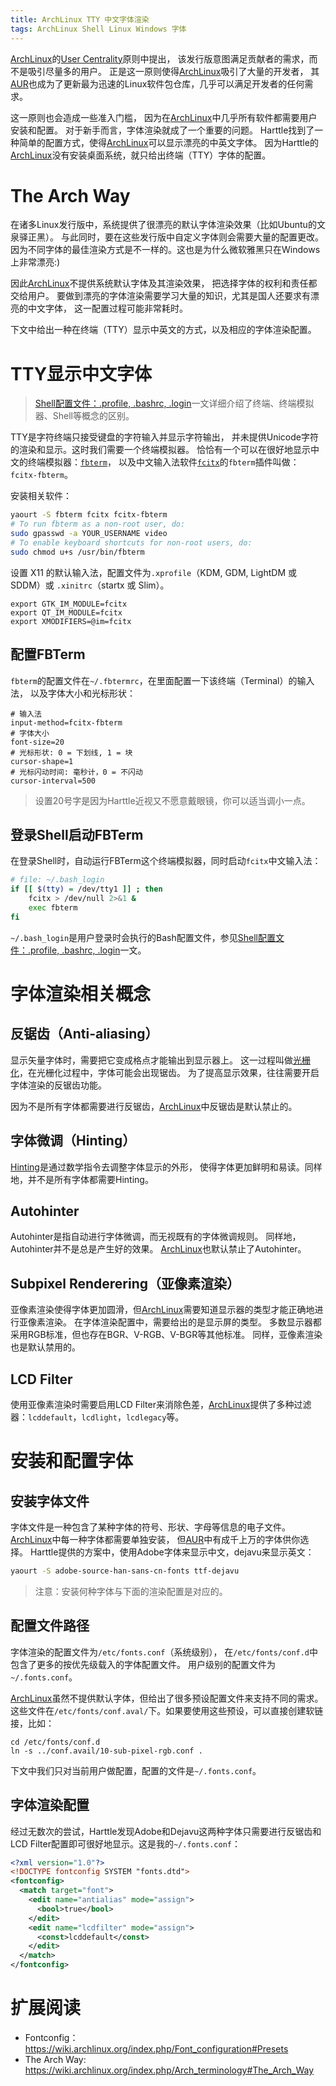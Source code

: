 ```yaml
---
title: ArchLinux TTY 中文字体渲染
tags: ArchLinux Shell Linux Windows 字体
---
```


[ArchLinux][arch]的[User Centrality][arch-way]原则中提出，
该发行版意图满足贡献者的需求，而不是吸引尽量多的用户。
正是这一原则使得[ArchLinux][arch]吸引了大量的开发者，
其[AUR][aur]也成为了更新最为迅速的Linux软件包仓库，几乎可以满足开发者的任何需求。

这一原则也会造成一些准入门槛，
因为在[ArchLinux][arch]中几乎所有软件都需要用户安装和配置。
对于新手而言，字体渲染就成了一个重要的问题。
Harttle找到了一种简单的配置方式，使得[ArchLinux][arch]可以显示漂亮的中英文字体。
因为Harttle的[ArchLinux][arch]没有安装桌面系统，就只给出终端（TTY）字体的配置。

<!--more-->

# The Arch Way

在诸多Linux发行版中，系统提供了很漂亮的默认字体渲染效果（比如Ubuntu的文泉驿正黑）。
与此同时，要在这些发行版中自定义字体则会需要大量的配置更改。
因为不同字体的最佳渲染方式是不一样的。这也是为什么微软雅黑只在Windows上非常漂亮:)

因此[ArchLinux][arch]不提供系统默认字体及其渲染效果，
把选择字体的权利和责任都交给用户。
要做到漂亮的字体渲染需要学习大量的知识，尤其是国人还要求有漂亮的中文字体，
这一配置过程可能非常耗时。

下文中给出一种在终端（TTY）显示中英文的方式，以及相应的字体渲染配置。

# TTY显示中文字体

> [Shell配置文件：.profile, .bashrc, .login][shell-config]一文详细介绍了终端、终端模拟器、Shell等概念的区别。

TTY是字符终端只接受键盘的字符输入并显示字符输出，
并未提供Unicode字符的渲染和显示。这时我们需要一个终端模拟器。
恰恰有一个可以在很好地显示中文的终端模拟器：[`fbterm`][fbterm]，
以及中文输入法软件[`fcitx`][fcitx]的`fbterm`插件叫做：`fcitx-fbterm`。

安装相关软件：

```bash
yaourt -S fbterm fcitx fcitx-fbterm
# To run fbterm as a non-root user, do:
sudo gpasswd -a YOUR_USERNAME video
# To enable keyboard shortcuts for non-root users, do:
sudo chmod u+s /usr/bin/fbterm
```

设置 X11 的默认输入法，配置文件为`.xprofile`（KDM, GDM, LightDM 或 SDDM）或
`.xinitrc`（startx 或 Slim）。

```
export GTK_IM_MODULE=fcitx
export QT_IM_MODULE=fcitx
export XMODIFIERS=@im=fcitx
```

## 配置FBTerm

`fbterm`的配置文件在`~/.fbtermrc`，在里面配置一下该终端（Terminal）的输入法，
以及字体大小和光标形状：

```
# 输入法
input-method=fcitx-fbterm
# 字体大小
font-size=20
# 光标形状: 0 = 下划线, 1 = 块
cursor-shape=1
# 光标闪动时间: 毫秒计，0 = 不闪动
cursor-interval=500
```

> 设置20号字是因为Harttle近视又不愿意戴眼镜，你可以适当调小一点。

## 登录Shell启动FBTerm

在登录Shell时，自动运行FBTerm这个终端模拟器，同时启动`fcitx`中文输入法：

```bash
# file: ~/.bash_login
if [[ $(tty) = /dev/tty1 ]] ; then
    fcitx > /dev/null 2>&1 &
    exec fbterm 
fi
```

`~/.bash_login`是用户登录时会执行的Bash配置文件，参见[Shell配置文件：.profile, .bashrc, .login][shell-config]一文。

# 字体渲染相关概念

## 反锯齿（Anti-aliasing）

显示矢量字体时，需要把它变成格点才能输出到显示器上。
这一过程叫做[光栅化][raster]，在光栅化过程中，字体可能会出现锯齿。
为了提高显示效果，往往需要开启字体渲染的反锯齿功能。

因为不是所有字体都需要进行反锯齿，[ArchLinux][arch]中反锯齿是默认禁止的。

## 字体微调（Hinting）

[Hinting][hinting]是通过数学指令去调整字体显示的外形，
使得字体更加鲜明和易读。同样地，并不是所有字体都需要Hinting。

## Autohinter

Autohinter是指自动进行字体微调，而无视既有的字体微调规则。
同样地，Autohinter并不是总是产生好的效果。
[ArchLinux][arch]也默认禁止了Autohinter。

## Subpixel Renderering（亚像素渲染）

亚像素渲染使得字体更加圆滑，但[ArchLinux][arch]需要知道显示器的类型才能正确地进行亚像素渲染。
在字体渲染配置中，需要给出的是显示屏的类型。
多数显示器都采用RGB标准，但也存在BGR、V-RGB、V-BGR等其他标准。
同样，亚像素渲染也是默认禁用的。

## LCD Filter

使用亚像素渲染时需要启用LCD Filter来消除色差，[ArchLinux][arch]提供了多种过滤器：`lcddefault`，`lcdlight`，`lcdlegacy`等。

# 安装和配置字体

## 安装字体文件

字体文件是一种包含了某种字体的符号、形状、字母等信息的电子文件。
[ArchLinux][arch]中每一种字体都需要单独安装，
但[AUR][aur]中有成千上万的字体供你选择。
Harttle提供的方案中，使用Adobe字体来显示中文，dejavu来显示英文：

```bash
yaourt -S adobe-source-han-sans-cn-fonts ttf-dejavu
```

> 注意：安装何种字体与下面的渲染配置是对应的。

## 配置文件路径

字体渲染的配置文件为`/etc/fonts.conf`（系统级别），
在`/etc/fonts/conf.d`中包含了更多的按优先级载入的字体配置文件。
用户级别的配置文件为`~/.fonts.conf`。

[ArchLinux][arch]虽然不提供默认字体，但给出了很多预设配置文件来支持不同的需求。
这些文件在`/etc/fonts/conf.aval/`下。如果要使用这些预设，可以直接创建软链接，比如：

```
cd /etc/fonts/conf.d
ln -s ../conf.avail/10-sub-pixel-rgb.conf .
```

下文中我们只对当前用户做配置，配置的文件是`~/.fonts.conf`。

## 字体渲染配置

经过无数次的尝试，Harttle发现Adobe和Dejavu这两种字体只需要进行反锯齿和LCD Filter配置即可很好地显示。这是我的`~/.fonts.conf`：

```xml
<?xml version="1.0"?>
<!DOCTYPE fontconfig SYSTEM "fonts.dtd">
<fontconfig>
  <match target="font">
    <edit name="antialias" mode="assign">
      <bool>true</bool>
    </edit>
    <edit name="lcdfilter" mode="assign">
      <const>lcddefault</const>
    </edit>
  </match>
</fontconfig>
```

# 扩展阅读

* Fontconfig：<https://wiki.archlinux.org/index.php/Font_configuration#Presets>
* The Arch Way: <https://wiki.archlinux.org/index.php/Arch_terminology#The_Arch_Way>

[arch]: https://www.archlinux.org/
[aur]: https://wiki.archlinux.org/index.php/Arch_User_Repository
[raster]: https://en.wikipedia.org/wiki/Font_rasterization
[hinting]: https://en.wikipedia.org/wiki/Font_hinting
[shell-config]: /2016/06/08/shell-config-files.html
[arch-way]: https://wiki.archlinux.org/index.php/Arch_terminology#The_Arch_Way
[fcitx]: https://wiki.archlinux.org/index.php/Fcitx
[fbterm]: https://wiki.archlinux.org/index.php/Fbterm
